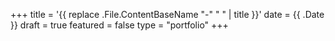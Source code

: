 +++
title = '{{ replace .File.ContentBaseName "-" " " | title }}'
date = {{ .Date }}
draft = true
featured = false
type = "portfolio"
+++
